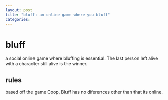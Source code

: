 ```yaml
---
layout: post
title: "bluff: an online game where you bluff" 
categories:
---
```


# bluff
a social online game where bluffing is essential. The last person left alive with a character still alive is the winner.

## rules
based off the game Coop, Bluff has no diferences other than that its online.
